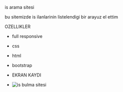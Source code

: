 is arama sitesi

bu sitemizde is ilanlarinin listelendigi bir arayuz el ettim

OZELLIKLER
- full responsive
- css
- html
- bootstrap

- EKRAN KAYDI
- ![is bulma sitesi](https://github.com/enderozgur1972/is-arama-sites/assets/110561807/ddb9e3e8-e515-498d-9f63-bbafdd8332db)
